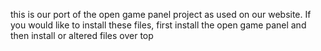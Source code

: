 this is our port of the open game panel project as used on our website.
If you would like to install these files, first install the open game panel and then install or altered files over top
